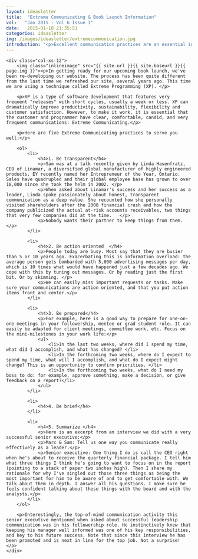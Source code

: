 ```yaml
---
layout: ideasletter
title:  "Extreme Communicating & Book Launch Information"
vol:   "Jan 2015 - Vol 6 Issue 1"
date:   2015-01-18 21:35:51
categories: ideasletter
img: /images/ideasletter/extremecommunication.jpg
introduction: "<p>Excellent communication practices are an essential ingredient in collaboration, strong leadership, healthy corporate culture, and flourishing relationships. Like many things that are important and good for us, we can often use a reminder and a refresher - something to inspire us to refocus and redouble our efforts whether it's eating healthier, being more physically active, or communicating better.</p><p>We are getting close to the publication of our first book, Leadership is Half the Story (and terribly excited!). And while communicating is such a big part of our lives, we still want to be better. This got us to thinking about Extreme Communicating.</p><p>May all your partnerships be generative, </p><p>Marc & Samantha</p>"
---
```

<div class="col-xs-12">

	<div class="col-xs-12">
		<img class="inlineimage" src="{{ site.url }}{{ site.baseurl }}{{ page.img }}"><p>In getting ready for our upcoming book launch, we've been re-developing our website. The process has been quite different from the last time we refreshed our site, several years ago. This time we are using a technique called Extreme Programming (XP). </p>

		<p>XP is a type of software development that features very frequent "releases" with short cycles, usually a week or less. XP can dramatically improve productivity, sustainability, flexibility and customer satisfaction. However, to make it work, it is essential that the customer and programmer have clear, comfortable, candid, and very frequent communications: Extreme Communicating.</p>

		<p>Here are five Extreme Communicating practices to serve you well:</p>

		<ol>
			<li>
				<h4>1. Be transparent</h4>
				<p>Sam was at a talk recently given by Linda Hasenfratz, CEO of Linamar, a diversified global manufacturer of highly engineered products. EY recently named her Entrepreneur of the Year, Ontario. Sales have quadrupled and their global employee base has grown to over 18,000 since she took the helm in 2002. </p>
				<p>When asked about Linamar's success and her success as a leader, Linda spoke passionately about honest, transparent communication as a deep value. She recounted how she personally visited shareholders after the 2008 financial crash and how the company publicized the actual at-risk accounts receivables, two things that very few companies did at the time.   </p>
				<p>Nobody wants their partner to keep things from them.</p>
			</li>

			<li>
				<h4>2. Be action oriented  </h4>
				<p>People today are busy. Most say that they are busier than 5 or 10 years ago. Exacerbating this is information overload: the average person gets bombarded with 5,000 advertising messages per day, which is 10 times what would have happened just a few decades ago. We cope with this by tuning out messages. Or by reading just the first bit. Or by skimming. </p>
				<p>We can easily miss important requests or tasks. Make sure your communications are action oriented, and that you put action items front and center.</p>
			</li>

			<li>
				<h4>3. Be prepared</h4>
				<p>For example, here is a good way to prepare for one-on-one meetings in your followership, mentee or grad student role. It can easily be adapted for client meetings, committee work, etc. Focus on the mini-milestones in your work life:</p>
				<ul>
					<li>In the last two weeks, where did I spend my time, what did I accomplish, and what has changed? </li>
					<li>In the forthcoming two weeks, where do I expect to spend my time, what will I accomplish, and what do I expect might change? This is an opportunity to confirm priorities. </li>
					<li>In the forthcoming two weeks, what do I need my boss to do: for example, approve something, make a decision, or give feedback on a report?</li>
				</ul>
			</li>

			<li>
				<h4>4. Be brief</h4>
			</li>

			<li>
				<h4>5. Summarize </h4>
				<p>Here is an excerpt from an interview we did with a very successful senior executive:</p>
				<p>Marc & Sam: Tell us one way you communicate really effectively as a leader.</p>
				<p>Senior executive: One thing I do is call the CEO right when he's about to receive the quarterly financial package. I tell him what three things I think he's going to want to focus on in the report (pointing to a stack of paper two inches high). Then I share my rationale for why I've singled out those three things as being the most important for him to be aware of and to get comfortable with. We talk about them in depth. I answer all his questions. I make sure he feels confident talking about these things with the board and with the analysts.</p>
			</li>
		</ol>

		<p>Interestingly, the top-of-mind communication activity this senior executive mentioned when asked about successful leadership communication was in his followership role. He instinctively knew that keeping his manager well informed was one of his key responsibilities, and key to his future success. Note that since this interview he has been promoted and is next in line for the top job. Not a surprise! </p>
	</div>
</div>
